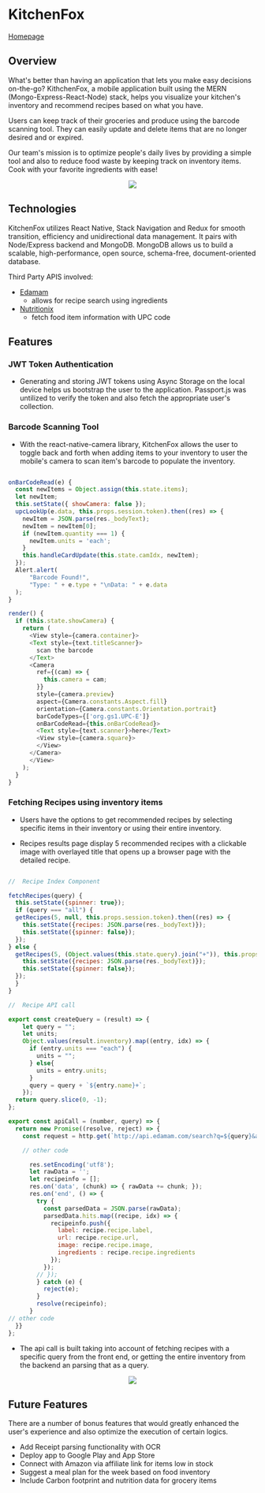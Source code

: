 # KitchenFox
[Homepage](https://hobara.github.io/KitchenFox/)

## Overview
What's better than having an application that lets you make easy decisions on-the-go? KithchenFox, a mobile application built using the MERN (Mongo-Express-React-Node) stack, helps you visualize your kitchen's inventory and recommend recipes based on what you have.

Users can keep track of their groceries and produce using the barcode scanning tool. They can easily update and delete items that are no longer desired and or expired.

Our team's mission is to optimize people's daily lives by providing a simple tool and also to reduce food waste by keeping track on inventory items. Cook with your favorite ingredients with ease!

<p align="center">
<img src = "/docs/subject_view.gif">
</p>


## Technologies
  KitchenFox utilizes React Native, Stack Navigation and Redux for smooth transition, efficiency and unidirectional data management. It pairs with Node/Express backend and MongoDB. MongoDB allows us to build a scalable, high-performance, open source, schema-free, document-oriented database.

  Third Party APIS involved:
   + [Edamam](http://developer.edamam.com/edamam-docs-recipe-api)
      - allows for recipe search using ingredients
   + [Nutritionix](https://developer.nutritionix.com/docs/v1_1#/nutritionix_api_v1_1)
      - fetch food item information with UPC code

## Features
  ### JWT Token Authentication

  + Generating and storing JWT tokens using Async Storage on the local device helps us bootstrap the user to the application. Passport.js was untilized to verify the token and also fetch the appropriate user's collection.

  ### Barcode Scanning Tool
  + With the react-native-camera library, KitchenFox allows the user to toggle back and forth when adding items to your inventory to user the mobile's camera to scan item's barcode to populate the inventory.

  ``` javascript

  onBarCodeRead(e) {
    const newItems = Object.assign(this.state.items);
    let newItem;
    this.setState({ showCamera: false });
    upcLookUp(e.data, this.props.session.token).then((res) => {
      newItem = JSON.parse(res._bodyText);
      newItem = newItem[0];
      if (newItem.quantity === 1) {
        newItem.units = 'each';
      }
      this.handleCardUpdate(this.state.camIdx, newItem);
    });
    Alert.alert(
        "Barcode Found!",
        "Type: " + e.type + "\nData: " + e.data
    );
  }

  render() {
    if (this.state.showCamera) {
      return (
        <View style={camera.container}>
        <Text style={text.titleScanner}>
          scan the barcode
        </Text>
        <Camera
          ref={(cam) => {
            this.camera = cam;
          }}
          style={camera.preview}
          aspect={Camera.constants.Aspect.fill}
          orientation={Camera.constants.Orientation.portrait}
          barCodeTypes={['org.gs1.UPC-E']}
          onBarCodeRead={this.onBarCodeRead}>
          <Text style={text.scanner}>here</Text>
          <View style={camera.square}>
          </View>
        </Camera>
        </View>
      );
    }
  }

  ```

  ### Fetching Recipes using inventory items

   + Users have the options to get recommended recipes by selecting specific items in their inventory or using their entire inventory.


   + Recipes results page display 5 recommended recipes with a clickable image with overlayed title that opens up a browser page with the detailed recipe.

  ``` javascript

  //  Recipe Index Component

  fetchRecipes(query) {
    this.setState({spinner: true});
    if (query === "all") {
    getRecipes(5, null, this.props.session.token).then((res) => {
      this.setState({recipes: JSON.parse(res._bodyText)});
      this.setState({spinner: false});
    });
  } else {
    getRecipes(5, (Object.values(this.state.query).join("+")), this.props.session.token).then((res) => {
      this.setState({recipes: JSON.parse(res._bodyText)});
      this.setState({spinner: false});
    });
    }
  }

  //  Recipe API call

  export const createQuery = (result) => {
      let query = "";
      let units;
      Object.values(result.inventory).map((entry, idx) => {
        if (entry.units === "each") {
          units = "";
        } else{
          units = entry.units;
        }
        query = query + `${entry.name}+`;
      });
    return query.slice(0, -1);
  };

  export const apiCall = (number, query) => {
    return new Promise((resolve, reject) => {
      const request = http.get(`http://api.edamam.com/search?q=${query}&app_id=${app_id}&app_key=${app_key}&to=${number}`, (res) => {

      // other code

        res.setEncoding('utf8');
        let rawData = '';
        let recipeinfo = [];
        res.on('data', (chunk) => { rawData += chunk; });
        res.on('end', () => {
          try {
            const parsedData = JSON.parse(rawData);
            parsedData.hits.map((recipe, idx) => {
              recipeinfo.push({
                label: recipe.recipe.label,
                url: recipe.recipe.url,
                image: recipe.recipe.image,
                ingredients : recipe.recipe.ingredients
              });
            });
          // });
          } catch (e) {
            reject(e);
          }
          resolve(recipeinfo);
        }
  // other code
    }}
  };

  ```

   + The api call is built taking into account of fetching recipes with a specific query from the front end, or getting the entire inventory from the backend an parsing that as a query.


 <p align="center">
 <img src = "/docs/bill_view.gif">
 </p>

## Future Features
  There are a number of bonus features that would greatly enhanced the user's experience and also optimize the execution of certain logics.

  + Add Receipt parsing functionality with OCR
  + Deploy app to Google Play and App Store
  + Connect with Amazon via affiliate link for items low in stock
  + Suggest a meal plan for the week based on food inventory
  + Include Carbon footprint and nutrition data for grocery items
